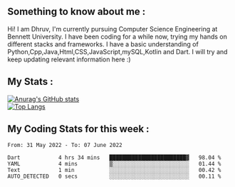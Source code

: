 ## Something to know about me : <br>
Hi! I am Dhruv, I'm currently pursuing Computer Science Engineering at Bennett University. I have been coding for a while now, trying my hands on different stacks and frameworks.
I have a basic understanding of Python,Cpp,Java,Html,CSS,JavaScript,mySQL,Kotlin and Dart. I will try and keep updating relevant information here :)
<br>

## My Stats : <br>
[![Anurag's GitHub stats](https://github-readme-stats.vercel.app/api?username=DhruvLawaniya&show_icons=true&theme=tokyonight&hide=prs,issues)](https://github.com/anuraghazra/github-readme-stats)<br>
[![Top Langs](https://github-readme-stats.vercel.app/api/top-langs/?username=DhruvLawaniya&theme=tokyonight)](https://github.com/anuraghazra/github-readme-stats)
## My Coding Stats for this week : <br>
<!--START_SECTION:waka-->

```text
From: 31 May 2022 - To: 07 June 2022

Dart            4 hrs 34 mins   ████████████████████████▓   98.04 %
YAML            4 mins          ▒░░░░░░░░░░░░░░░░░░░░░░░░   01.44 %
Text            1 min           ░░░░░░░░░░░░░░░░░░░░░░░░░   00.42 %
AUTO_DETECTED   0 secs          ░░░░░░░░░░░░░░░░░░░░░░░░░   00.11 %
```

<!--END_SECTION:waka-->


<br>
